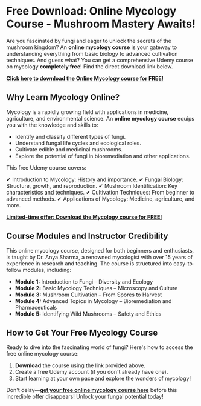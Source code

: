 # Free Download: Online Mycology Course - Mushroom Mastery Awaits!

Are you fascinated by fungi and eager to unlock the secrets of the mushroom kingdom? An **online mycology course** is your gateway to understanding everything from basic biology to advanced cultivation techniques. And guess what? You can get a comprehensive Udemy course on mycology **completely free**! Find the direct download link below.

[**Click here to download the Online Mycology course for FREE!**](https://udemywork.com/online-mycology-course)

## Why Learn Mycology Online?

Mycology is a rapidly growing field with applications in medicine, agriculture, and environmental science. An **online mycology course** equips you with the knowledge and skills to:

*   Identify and classify different types of fungi.
*   Understand fungal life cycles and ecological roles.
*   Cultivate edible and medicinal mushrooms.
*   Explore the potential of fungi in bioremediation and other applications.

This free Udemy course covers:

✔ Introduction to Mycology: History and importance.
✔ Fungal Biology: Structure, growth, and reproduction.
✔ Mushroom Identification: Key characteristics and techniques.
✔ Cultivation Techniques: From beginner to advanced methods.
✔ Applications of Mycology: Medicine, agriculture, and more.

[**Limited-time offer: Download the Mycology course for FREE!**](https://udemywork.com/online-mycology-course)

## Course Modules and Instructor Credibility

This online mycology course, designed for both beginners and enthusiasts, is taught by Dr. Anya Sharma, a renowned mycologist with over 15 years of experience in research and teaching. The course is structured into easy-to-follow modules, including:

*   **Module 1:** Introduction to Fungi – Diversity and Ecology
*   **Module 2:** Basic Mycology Techniques – Microscopy and Culture
*   **Module 3:** Mushroom Cultivation – From Spores to Harvest
*   **Module 4:** Advanced Topics in Mycology – Bioremediation and Pharmaceuticals
*   **Module 5:** Identifying Wild Mushrooms – Safety and Ethics

## How to Get Your Free Mycology Course

Ready to dive into the fascinating world of fungi? Here's how to access the free online mycology course:

1.  **Download** the course using the link provided above.
2.  Create a free Udemy account (if you don't already have one).
3.  Start learning at your own pace and explore the wonders of mycology!

Don't delay—**[get your free online mycology course here](https://udemywork.com/online-mycology-course)** before this incredible offer disappears! Unlock your fungal potential today!
